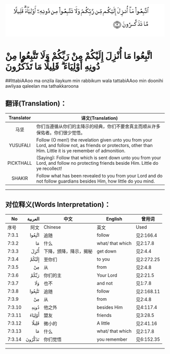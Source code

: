 ![007:003](images/007_003.gif)

# اتَّبِعُوا مَا أُنْزِلَ إِلَيْكُمْ مِنْ رَبِّكُمْ وَلَا تَتَّبِعُوا مِنْ دُونِهِ أَوْلِيَاءَ ۗ قَلِيلًا مَا تَذَكَّرُونَ 

##IttabiAAoo ma onzila ilaykum min rabbikum wala tattabiAAoo min doonihi awliyaa qaleelan ma tathakkaroona 

## 翻译(Translation)：

| Translator | 译文(Translation)                                            |
| :--------: | ------------------------------------------------------------ |
|    马坚    | 你们当遵循从你们的主降示的经典，你们不要舍真主而顺从许多保佑者。你们很少觉悟。 |
|  YUSUFALI  | Follow (O men!) the revelation given unto you from your Lord, and follow not, as friends or protectors, other than Him. Little it is ye remember of admonition. |
| PICKTHALL  | (Saying): Follow that which is sent down unto you from your Lord, and follow no protecting friends beside Him. Little do ye recollect! |
|   SHAKIR   | Follow what has been revealed to you from your Lord and do not follow guardians besides Him, how little do you mind. |

---

## 对位释义(Words Interpretation)：

| No   | العربية | 中文    | English | 曾用词 |
| ---- | ------: | ------- | ------- | ------ |
| 序号 |    阿文 | Chinese | 英文    | Used   |
| 7:3.1  | اتَّبِعُوا | 追随                   | follow           | 见2:166.4  |
| 7:3.2  | مَا     | 什么                   | what/ that which | 见2:17.8   |
| 7:3.3  | أُنْزِلَ   | 下降，颁降，降示，揭秘 | get down         | 见2:4.4    |
| 7:3.4  | إِلَيْكُمْ  | 至你们                 | to you           | 见2:272.25 |
| 7:3.5  | مِنْ     | 从                     | from             | 见2:4.8    |
| 7:3.6  | رَبِّكُمْ   | 你们的主               | Your Lord        | 见2:21.5   |
| 7:3.7  | وَلَا    | 也不                   | and not          | 见1:7.8    |
| 7:3.8  | تَتَّبِعُوا | 追随                   | follow           | 见2:168.11 |
| 7:3.9  | مِنْ     | 从                     | from             | 见2:4.8    |
| 7:3.10 | دُونِهِ   | 他之外                 | besides Him      | 见4:117.4  |
| 7:3.11 | أَوْلِيَاءَ | 盟友                   | friends          | 见3:28.5   |
| 7:3.12 | قَلِيلًا  | 微小的                 | A little         | 见2:41.16  |
| 7:3.13 | مَا     | 什么                   | what/ that which | 见2:17.8   |
| 7:3.14 | تَذَكَّرُونَ | 你们觉悟               | you remember     | 见6:152.35 |

---